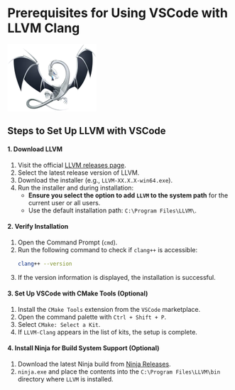 # Prerequisites for Using VSCode with LLVM Clang

<img src="image/llvm.png" alt="LLVM Clang" width="200">

## Steps to Set Up LLVM with VSCode

#### 1. Download LLVM
1. Visit the official [LLVM releases page](https://releases.llvm.org/).
2. Select the latest release version of LLVM.
3. Download the installer (e.g., `LLVM-XX.X.X-win64.exe`).
4. Run the installer and during installation:
   - **Ensure you select the option to add `LLVM` to the system path** for the current user or all users.
   - Use the default installation path: `C:\Program Files\LLVM\`.

#### 2. Verify Installation
1. Open the Command Prompt (`cmd`).
2. Run the following command to check if `clang++` is accessible:
   ```bash
   clang++ --version
   ```
3. If the version information is displayed, the installation is successful.

#### 3. Set Up VSCode with CMake Tools (Optional)
1. Install the `CMake Tools` extension from the `VSCode` marketplace.
2. Open the command palette with `Ctrl + Shift + P`.
3. Select `CMake: Select a Kit`.
4. If `LLVM-Clang` appears in the list of kits, the setup is complete.

#### 4. Install Ninja for Build System Support (Optional)
1. Download the latest Ninja build from [Ninja Releases](https://github.com/ninja-build/ninja/releases).
2. `ninja.exe` and place the contents into the `C:\Program Files\LLVM\bin` directory where `LLVM` is installed.